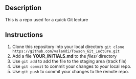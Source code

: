 ## Description
This is a repo used for a quick Git lecture

## Instructions
1. Clone this repository into your local directory `git clone https://github.com/valandi/Towson_Git_Lecture.git`
1. Add a file **YOUR_INITIALS.md** to the *files/* directory
1. Use `git add` to add the file to the staging area (track file)
1. Use `git commit` to commit your changes to your local repo.
1. Use `git push` to commit your changes to the remote repo. 
